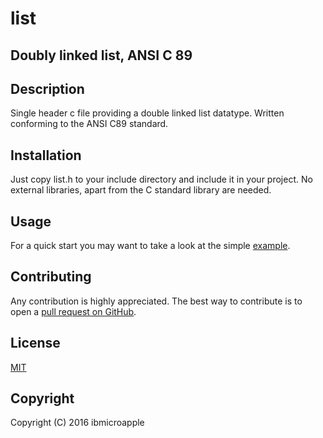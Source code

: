 # list
## Doubly linked list, ANSI C 89

Description
-----------
Single header c file providing a double linked list datatype.
Written conforming to the ANSI C89 standard.

Installation
------------
Just copy list.h to your include directory and include it in your project. No external libraries, apart from the C standard library are needed.

Usage
-----

For a quick start you may want to take a look at the simple [example](https://github.com/ibmicroapple/list/blob/master/example.c).

Contributing
------------
Any contribution is highly appreciated. The best way to contribute is to open a [pull request on GitHub](https://help.github.com/articles/using-pull-requests).

License
-------
[MIT](https://github.com/ibmicroapple/list/blob/master/LICENSE)

Copyright
---------
Copyright (C) 2016 ibmicroapple